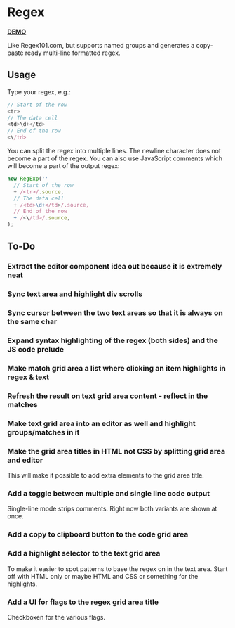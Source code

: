 # Regex

[**DEMO**](https://tomashubelbauer.github.io/regex)

Like Regex101.com, but supports named groups and generates a copy-paste ready
multi-line formatted regex.

## Usage

Type your regex, e.g.:

```javascript
// Start of the row
<tr>
// The data cell
<td>\d+</td>
// End of the row
<\/td>
```

You can split the regex into multiple lines. The newline character does not
become a part of the regex. You can also use JavaScript comments which will
become a part of the output regex:

```javascript
new RegExp(''
  // Start of the row
  + /<tr>/.source,
  // The data cell
  + /<td>\d+</td>/.source,
  // End of the row
  + /<\/td>/.source,
);
```

## To-Do

### Extract the editor component idea out because it is extremely neat

### Sync text area and highlight div scrolls

### Sync cursor between the two text areas so that it is always on the same char

### Expand syntax highlighting of the regex (both sides) and the JS code prelude

### Make match grid area a list where clicking an item highlights in regex & text

### Refresh the result on text grid area content - reflect in the matches

### Make text grid area into an editor as well and highlight groups/matches in it

### Make the grid area titles in HTML not CSS by splitting grid area and editor

This will make it possible to add extra elements to the grid area title.

### Add a toggle between multiple and single line code output

Single-line mode strips comments. Right now both variants are shown at once.

### Add a copy to clipboard button to the code grid area

### Add a highlight selector to the text grid area

To make it easier to spot patterns to base the regex on in the text area.
Start off with HTML only or maybe HTML and CSS or something for the highlights.

### Add a UI for flags to the regex grid area title

Checkboxen for the various flags.

